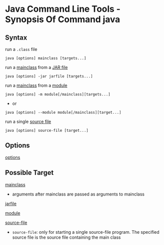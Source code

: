 # Java Command Line Tools - Synopsis Of Command java

## Syntax

run a `.class` file

```shell
java [options] mainclass [targets...]
```

run a [mainclass](java-mainclass.md) from a [JAR file](java-jar-file.md)

```shell
java [options] -jar jarfile [targets...]
```

run a [mainclass](java-mainclass.md) from a [module](java-module.md)

```shell
java [options] -m module[/mainclass][targets...]
```

- or

```shell
java [options] --module module[/mainclass][target...]
```

run a single [source file]()

```shell
java [options] source-file [target...]
```

## Options

[options](java-command-java-options.md)

## Possible Target 

[mainclass](java-mainclass.md)

- arguments after mainclass are passed as arguments to mainclass

[jarfile](java-jar-file.md)

[module](java-module.md)

[source-file]()

- `source-file`: only for starting a single source-file program. The specified source file is the source file containing the main class

